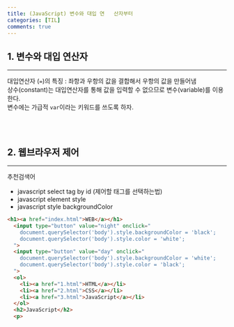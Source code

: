 ```yaml
---
title: (JavaScript) 변수와 대입 연   산자부터
categories: [TIL]
comments: true
--- 
```


## 1. 변수와 대입 연산자
---
대입연산자 (`=`)의 특징 : 좌항과 우항의 값을 결합해서 우항의 값을 만들어냄  
상수(constant)는 대입연산자를 통해 값을 입력할 수 없으므로 변수(variable)를 이용한다.  
변수에는 가급적 `var`이라는 키워드를 쓰도록 하자.

<br>
<br>

## 2. 웹브라우저 제어
---
추천검색어
- javascript select tag by id (제어할 태그를 선택하는법)
- javascript element style
- javascript style backgroundColor


```html
<h1><a href="index.html">WEB</a></h1>
  <input type="button" value="night" onclick="
    document.querySelector('body').style.backgroundColor = 'black';
    document.querySelector('body').style.color = 'white';
  ">
  <input type="button" value="day" onclick="
    document.querySelector('body').style.backgroundColor = 'white';
    document.querySelector('body').style.color = 'black';
  ">
  <ol>
    <li><a href="1.html">HTML</a></li>
    <li><a href="2.html">CSS</a></li>
    <li><a href="3.html">JavaScript</a></li>
  </ol>
  <h2>JavaScript</h2>
  <p>
  ```